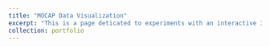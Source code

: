 ```yaml
---
title: "MOCAP Data Visualization"
excerpt: "This is a page deticated to experiments with an interactive 3D visualizer to explore musical perfomance MOCAP data. <br/><img src='/images/tube3D.png'>"
collection: portfolio
---
```


<script src="https://cdnjs.cloudflare.com/ajax/libs/three.js/r128/three.js"></script>
<script src="https://cdnjs.cloudflare.com/ajax/libs/dat-gui/0.7.7/dat.gui.min.js"></script>
<script src="/assets/js/OBJLoader.js"></script>
<script type="module" src="/assets/js/OrbitControls.js"></script>


<div class='threejs'>
  <div id="cube">
    <div id="param" class="dat-gui">
    </div>
  </div>
</div>

<style>
.threejs {
  position: relative;
  width: 100%;
  padding-top: 56.25%; /* 16:9 aspect ratio */
}
.threejs > * {
  position: absolute;
  top: 0;
  bottom: 0;
  left: 0;
  right: 0;
}
</style>

<script src="/assets/js/cube.js"></script>

<!-- <style>
.highlight-left {margin-left: 0}
canvas { position: relative; top: 0;}
</style>

<div id="canvas-holder" style="position:relative; width: 100%;">
  <div id="dat-gui-holder" style="position: absolute; top: 0em; right: 0em;z-index: 1;"></div>
</div> -->


